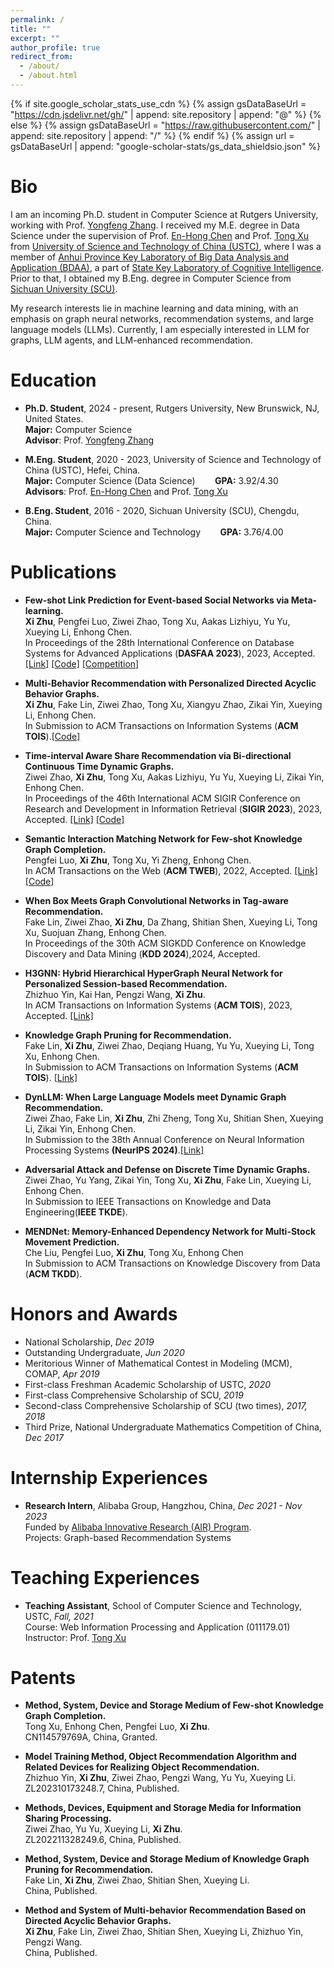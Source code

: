 ```yaml
---
permalink: /
title: ""
excerpt: ""
author_profile: true
redirect_from: 
  - /about/
  - /about.html
---
```


{% if site.google_scholar_stats_use_cdn %}
{% assign gsDataBaseUrl = "https://cdn.jsdelivr.net/gh/" | append: site.repository | append: "@" %}
{% else %}
{% assign gsDataBaseUrl = "https://raw.githubusercontent.com/" | append: site.repository | append: "/" %}
{% endif %}
{% assign url = gsDataBaseUrl | append: "google-scholar-stats/gs_data_shieldsio.json" %}

<span class='anchor' id='about-me'></span>

# Bio

I am an incoming Ph.D. student in Computer Science at Rutgers University, working with Prof. <a href='http://www.yongfeng.me'>Yongfeng Zhang</a>. I received my M.E. degree in Data Science under the supervision of Prof. <a href='http://staff.ustc.edu.cn/~cheneh/'>En-Hong Chen</a> and Prof. <a href='http://staff.ustc.edu.cn/~tongxu/'>Tong Xu</a> from <a href='http://en.ustc.edu.cn/'>University of Science and Technology of China (USTC)</a>, where I was a member of <a href='https://bigdata.ustc.edu.cn/'>Anhui Province Key Laboratory of Big Data Analysis and Application (BDAA)</a>, a part of <a href='http://cogskl.iflytek.com/'>State Key Laboratory of Cognitive Intelligence</a>. Prior to that, I obtained my B.Eng. degree in Computer Science from <a href='https://en.scu.edu.cn/'>Sichuan University (SCU)</a>. 

My research interests lie in machine learning and data mining, with an emphasis on graph neural networks, recommendation systems, and large language models (LLMs). Currently, I am especially interested in LLM for graphs, LLM agents, and LLM-enhanced recommendation.
<!--
My research interest includes neural machine translation and computer vision. I have published more than 100 papers at the top international AI conferences with total <a href='https://scholar.google.com/citations?user=DhtAFkwAAAAJ'>google scholar citations <strong><span id='total_cit'>260000+</span></strong></a> (You can also use google scholar badge <a href='https://scholar.google.com/citations?user=DhtAFkwAAAAJ'><img src="https://img.shields.io/endpoint?url={{ url | url_encode }}&logo=Google%20Scholar&labelColor=f6f6f6&color=9cf&style=flat&label=citations"></a>).
-->

# Education
- **Ph.D. Student**, 2024 - present, Rutgers University, New Brunswick, NJ, United States. <br>**Major:** Computer Science   &nbsp;&nbsp;&nbsp;&nbsp;&nbsp;&nbsp;  <br>**Advisor**: Prof. <a href='http://www.yongfeng.me'>Yongfeng Zhang</a>

- **M.Eng. Student**, 2020 - 2023, University of Science and Technology of China (USTC), Hefei, China. <br>**Major:** Computer Science (Data Science)   &nbsp;&nbsp;&nbsp;&nbsp;&nbsp;&nbsp;  **GPA:** 3.92/4.30<br>**Advisors**: Prof. <a href='http://staff.ustc.edu.cn/~cheneh/'>En-Hong Chen</a> and Prof. <a href='http://staff.ustc.edu.cn/~tongxu/'>Tong Xu</a>

- **B.Eng. Student**, 2016 - 2020, Sichuan University (SCU), Chengdu, China. <br>**Major:** Computer Science and Technology   &nbsp;&nbsp;&nbsp;&nbsp;&nbsp;&nbsp;  **GPA:** 3.76/4.00

<!--
# 🔥 News
- *2022.02*: &nbsp;🎉🎉 Lorem ipsum dolor sit amet, consectetur adipiscing elit. Vivamus ornare aliquet ipsum, ac tempus justo dapibus sit amet. 
- *2022.02*: &nbsp;🎉🎉 Lorem ipsum dolor sit amet, consectetur adipiscing elit. Vivamus ornare aliquet ipsum, ac tempus justo dapibus sit amet. 
-->

# Publications 
<!--
<div class='paper-box'><div class='paper-box-image'><div><div class="badge">CVPR 2016</div><img src='images/500x300.png' alt="sym" width="100%"></div></div>
<div class='paper-box-text' markdown="1">

[Deep Residual Learning for Image Recognition](https://openaccess.thecvf.com/content_cvpr_2016/papers/He_Deep_Residual_Learning_CVPR_2016_paper.pdf)

**Kaiming He**, Xiangyu Zhang, Shaoqing Ren, Jian Sun

[**Project**](https://scholar.google.com/citations?view_op=view_citation&hl=zh-CN&user=DhtAFkwAAAAJ&citation_for_view=DhtAFkwAAAAJ:ALROH1vI_8AC) <strong><span class='show_paper_citations' data='DhtAFkwAAAAJ:ALROH1vI_8AC'></span></strong>
- Lorem ipsum dolor sit amet, consectetur adipiscing elit. Vivamus ornare aliquet ipsum, ac tempus justo dapibus sit amet. 
</div>
</div>
-->

- **Few-shot Link Prediction for Event-based Social Networks via Meta-learning.** <br> **Xi Zhu**, Pengfei Luo, Ziwei Zhao, Tong Xu, Aakas Lizhiyu, Yu Yu, Xueying Li, Enhong Chen. <br>In Proceedings of the 28th International Conference on Database Systems for Advanced Applications (**DASFAA 2023**), 2023, Accepted. [[Link]](https://link.springer.com/chapter/10.1007/978-3-031-30675-4_3) [[Code]](https://github.com/xizhu1022/FSLP-EBSNs) [[Competition]](https://tianchi.aliyun.com/competition/entrance/532073/information)

- **Multi-Behavior Recommendation with Personalized Directed Acyclic Behavior Graphs.** <br>**Xi Zhu**, Fake Lin, Ziwei Zhao, Tong Xu, Xiangyu Zhao, Zikai Yin, Xueying Li, Enhong Chen. <br>In Submission to ACM Transactions on Information Systems (**ACM TOIS**).[[Code]](https://github.com/xizhu1022/DA-GCN)

- **Time-interval Aware Share Recommendation via Bi-directional Continuous Time Dynamic Graphs.** <br>Ziwei Zhao, **Xi Zhu**, Tong Xu, Aakas Lizhiyu, Yu Yu, Xueying Li, Zikai Yin, Enhong Chen. <br>In Proceedings of the 46th International ACM SIGIR Conference on Research and Development in Information Retrieval (**SIGIR 2023**), 2023, Accepted. [[Link]](https://dl.acm.org/doi/10.1145/3539618.3591775) [[Code]](https://github.com/meteor-gif/DynShare) 

- **Semantic Interaction Matching Network for Few-shot Knowledge Graph Completion.** <br>Pengfei Luo, **Xi Zhu**, Tong Xu, Yi Zheng, Enhong Chen. <br>In ACM Transactions on the Web (**ACM TWEB**), 2022, Accepted. [[Link]](https://dl.acm.org/doi/10.1145/3589557) [[Code]](https://github.com/pengfei-luo/SIM)

- **When Box Meets Graph Convolutional Networks in Tag-aware Recommendation.**<br> Fake Lin, Ziwei Zhao, **Xi Zhu**, Da Zhang, Shitian Shen, Xueying Li, Tong Xu, Suojuan Zhang, Enhong Chen.<br> In Proceedings of the 30th ACM SIGKDD Conference on Knowledge Discovery and Data Mining (**KDD 2024**),2024, Accepted.

- **H3GNN: Hybrid Hierarchical HyperGraph Neural Network for Personalized Session-based Recommendation.** <br>Zhizhuo Yin, Kai Han, Pengzi Wang, **Xi Zhu**. <br>In ACM Transactions on Information Systems (**ACM TOIS**), 2023, Accepted. [[Link]](https://dl.acm.org/doi/10.1145/3630002)

- **Knowledge Graph Pruning for Recommendation.** <br>Fake Lin, **Xi Zhu**, Ziwei Zhao, Deqiang Huang, Yu Yu, Xueying Li, Tong Xu, Enhong Chen. <br>In Submission to ACM Transactions on Information Systems (**ACM TOIS**). [[Link]](https://arxiv.org/abs/2405.11531)

- **DynLLM: When Large Language Models meet Dynamic Graph Recommendation.** <br>Ziwei Zhao, Fake Lin, **Xi Zhu**, Zhi Zheng, Tong Xu, Shitian Shen, Xueying Li, Zikai Yin, Enhong Chen. <br>In Submission to the 38th Annual Conference on Neural Information Processing Systems **(NeurIPS 2024)**.[[Link]](https://arxiv.org/abs/2405.07580)

- **Adversarial Attack and Defense on Discrete Time Dynamic Graphs.** <br>Ziwei Zhao, Yu Yang, Zikai Yin, Tong Xu, **Xi Zhu**, Fake Lin, Xueying Li, Enhong Chen. <br>In Submission to IEEE Transactions on Knowledge and Data Engineering(**IEEE TKDE**).

- **MENDNet: Memory-Enhanced Dependency Network for Multi-Stock Movement Prediction.** <br>Che Liu, Pengfei Luo, **Xi Zhu**, Tong Xu, Enhong Chen<br>In Submission to ACM Transactions on Knowledge Discovery from Data (**ACM TKDD**).

# Honors and Awards
- National Scholarship, *Dec 2019*
- Outstanding Undergraduate, *Jun 2020*
- Meritorious Winner of Mathematical Contest in Modeling (MCM), COMAP, *Apr 2019*
- First-class Freshman Academic Scholarship of USTC, *2020*
- First-class Comprehensive Scholarship of SCU, *2019*
- Second-class Comprehensive Scholarship of SCU (two times), *2017, 2018*
- Third Prize, National Undergraduate Mathematics Competition of China, *Dec 2017*

# Internship Experiences
- **Research Intern**, Alibaba Group, Hangzhou, China, *Dec 2021 - Nov 2023* <br>Funded by <a href='https://damo.alibaba.com/air/'>Alibaba Innovative Research (AIR) Program</a>.<br>Projects: Graph-based Recommendation Systems

# Teaching Experiences
- **Teaching Assistant**, School of Computer Science and Technology, USTC, *Fall, 2021*<br>Course: Web Information Processing and Application (011179.01)  &nbsp;&nbsp;&nbsp;&nbsp;&nbsp;&nbsp; Instructor: Prof. <a href='http://staff.ustc.edu.cn/~tongxu/'>Tong Xu</a>


<!--
# Invited Talks
- *2021.06*, Lorem ipsum dolor sit amet, consectetur adipiscing elit. Vivamus ornare aliquet ipsum, ac tempus justo dapibus sit amet. 
- *2021.03*, Lorem ipsum dolor sit amet, consectetur adipiscing elit. Vivamus ornare aliquet ipsum, ac tempus justo dapibus sit amet.  \| [\[video\]](https://github.com/)
-->

# Patents 

- **Method, System, Device and Storage Medium of Few-shot Knowledge Graph Completion.** <br> Tong Xu, Enhong Chen, Pengfei Luo, **Xi Zhu**. <br>CN114579769A, China, Granted.

- **Model Training Method, Object Recommendation Algorithm and Related Devices for Realizing Object Recommendation.** <br>Zhizhuo Yin, **Xi Zhu**, Ziwei Zhao, Pengzi Wang, Yu Yu, Xueying Li. <br> ZL202310173248.7, China, Published.

- **Methods, Devices, Equipment and Storage Media for Information Sharing Processing.** <br>Ziwei Zhao, Yu Yu, Xueying Li, **Xi Zhu**. <br> ZL202211328249.6, China, Published.

- **Method, System, Device and Storage Medium of Knowledge Graph Pruning for Recommendation.** <br>Fake Lin, **Xi Zhu**, Ziwei Zhao, Shitian Shen, Xueying Li. <br> China, Published.

- **Method and System of Multi-behavior Recommendation Based on Directed Acyclic Behavior Graphs.** <br>**Xi Zhu**, Fake Lin, Ziwei Zhao, Shitian Shen, Xueying Li, Zhizhuo Yin, Pengzi Wang. <br> China, Published.

